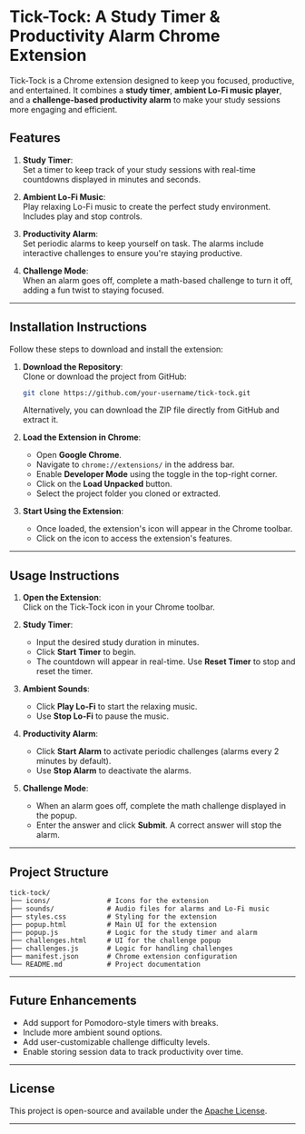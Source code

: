 # Tick-Tock: A Study Timer & Productivity Alarm Chrome Extension

Tick-Tock  is a Chrome extension designed to keep you focused, productive, and entertained. It combines a **study timer**, **ambient Lo-Fi music player**, and a **challenge-based productivity alarm** to make your study sessions more engaging and efficient.

## Features

1. **Study Timer**:  
   Set a timer to keep track of your study sessions with real-time countdowns displayed in minutes and seconds.

2. **Ambient Lo-Fi Music**:  
   Play relaxing Lo-Fi music to create the perfect study environment. Includes play and stop controls.

3. **Productivity Alarm**:  
   Set periodic alarms to keep yourself on task. The alarms include interactive challenges to ensure you're staying productive.

4. **Challenge Mode**:  
   When an alarm goes off, complete a math-based challenge to turn it off, adding a fun twist to staying focused.

---

## Installation Instructions

Follow these steps to download and install the extension:

1. **Download the Repository**:  
   Clone or download the project from GitHub:

   ```bash
   git clone https://github.com/your-username/tick-tock.git
   ```

   Alternatively, you can download the ZIP file directly from GitHub and extract it.

2. **Load the Extension in Chrome**:  
   - Open **Google Chrome**.
   - Navigate to `chrome://extensions/` in the address bar.
   - Enable **Developer Mode** using the toggle in the top-right corner.
   - Click on the **Load Unpacked** button.
   - Select the project folder you cloned or extracted.

3. **Start Using the Extension**:  
   - Once loaded, the extension's icon will appear in the Chrome toolbar.
   - Click on the icon to access the extension's features.

---

## Usage Instructions

1. **Open the Extension**:  
   Click on the Tick-Tock icon in your Chrome toolbar.

2. **Study Timer**:  
   - Input the desired study duration in minutes.
   - Click **Start Timer** to begin.
   - The countdown will appear in real-time. Use **Reset Timer** to stop and reset the timer.

3. **Ambient Sounds**:  
   - Click **Play Lo-Fi** to start the relaxing music.
   - Use **Stop Lo-Fi** to pause the music.

4. **Productivity Alarm**:  
   - Click **Start Alarm** to activate periodic challenges (alarms every 2 minutes by default).
   - Use **Stop Alarm** to deactivate the alarms.

5. **Challenge Mode**:  
   - When an alarm goes off, complete the math challenge displayed in the popup.
   - Enter the answer and click **Submit**. A correct answer will stop the alarm.

---

## Project Structure

```
tick-tock/
├── icons/              # Icons for the extension
├── sounds/             # Audio files for alarms and Lo-Fi music
├── styles.css          # Styling for the extension
├── popup.html          # Main UI for the extension
├── popup.js            # Logic for the study timer and alarm
├── challenges.html     # UI for the challenge popup
├── challenges.js       # Logic for handling challenges
├── manifest.json       # Chrome extension configuration
└── README.md           # Project documentation
```

---

## Future Enhancements

- Add support for Pomodoro-style timers with breaks.
- Include more ambient sound options.
- Add user-customizable challenge difficulty levels.
- Enable storing session data to track productivity over time.

---

## License

This project is open-source and available under the [Apache License](LICENSE).

---
